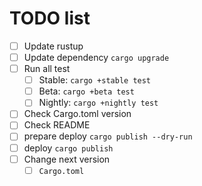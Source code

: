 # TODO list

- [ ] Update rustup
- [ ] Update dependency `cargo upgrade`
- [ ] Run all test
  - [ ] Stable: `cargo +stable test`
  - [ ] Beta: `cargo +beta test`
  - [ ] Nightly: `cargo +nightly test`
- [ ] Check Cargo.toml version
- [ ] Check README
- [ ] prepare deploy `cargo publish --dry-run`
- [ ] deploy `cargo publish`
- [ ] Change next version
  - [ ] `Cargo.toml`

